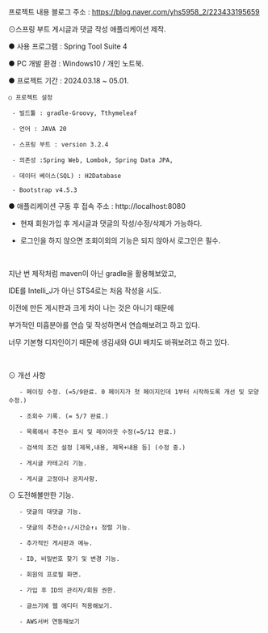 프로젝트 내용
블로그 주소 : https://blog.naver.com/yhs5958_2/223433195659

⊙스프링 부트 게시글과 댓글 작성 애플리케이션 제작.

  ● 사용 프로그램 : Spring Tool Suite 4

  ● PC 개발 환경 : Windows10 / 개인 노트북.

  ● 프로젝트 기간 : 2024.03.18 ~ 05.01.

    ○ 프로젝트 설정

     - 빌드툴 : gradle-Groovy, Tthymeleaf

     - 언어 : JAVA 20

     - 스프링 부트 : version 3.2.4

     - 의존성 :Spring Web, Lombok, Spring Data JPA, 

     - 데이터 베이스(SQL) : H2Database 

     - Bootstrap v4.5.3

  ● 애플리케이션 구동 후 접속 주소 :  http://localhost:8080

 - 현재 회원가입 후 게시글과 댓글의 작성/수정/삭제가 가능하다.

 - 로그인을 하지 않으면 조회이외의 기능은 되지 않아서 로그인은 필수.

​

지난 번 제작처럼 maven이 아닌 gradle을 활용해보았고,

IDE를 Intelli_J가 아닌 STS4로는 처음 작성을 시도.​

이전에 만든 게시판과 크게 차이 나는 것은 아니기 때문에

부가적인 미흡분야를 연습 및 작성하면서 연습해보려고 하고 있다.

너무 기본형 디자인이기 때문에 생김새와 GUI 배치도 바꿔보려고 하고 있다.

​

⊙ 개선 사항

       - 페이징 수정. (=5/9완료. 0 페이지가 첫 페이지인데 1부터 시작하도록 개선 및 모양 수정.)

       - 조회수 기록. (= 5/7 완료.)
       
       - 목록에서 추천수 표시 및 레이아웃 수정(=5/12 완료.)

       - 검색의 조건 설정 [제목,내용, 제목+내용 등] (수정 중.)

       - 게시글 카테고리 기능.
       
       - 게시글 고정이나 공지사항.

⊙ 도전해볼만한 기능.

       - 댓글의 대댓글 기능.

       - 댓글의 추천순↑↓/시간순↑↓ 정렬 기능. 

       - 추가적인 게시판과 메뉴.

       - ID, 비밀번호 찾기 및 변경 기능.

       - 회원의 프로필 화면.

       - 가입 후 ID의 관리자/회원 권한.

       - 글쓰기에 웹 에디터 적용해보기.

       - AWS서버 연동해보기
